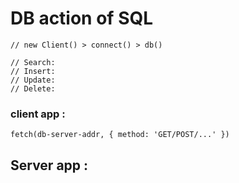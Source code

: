 # DB action of SQL

```
// new Client() > connect() > db()

// Search: 
// Insert: 
// Update: 
// Delete: 
```

### client app :
```
fetch(db-server-addr, { method: 'GET/POST/...' })
```

## Server app :

